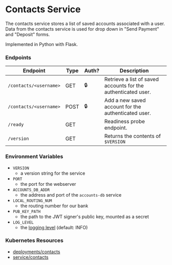 # Contacts Service

The contacts service stores a list of saved accounts associated with a user.
Data from the contacts service is used for drop down in "Send Payment" and "Deposit" forms.

Implemented in Python with Flask.

### Endpoints

| Endpoint                | Type  | Auth? | Description                                                        |
| ----------------------- | ----- | ----- | ------------------------------------------------------------------ |
| `/contacts/<username>`  | GET   | 🔒    |  Retrieve a list of saved accounts for the authenticated user.     |
| `/contacts/<username>`  | POST  | 🔒    |  Add a new saved account for the authenticated user.               |
| `/ready`                | GET   |       |  Readiness probe endpoint.                                         |
| `/version`              | GET   |       |  Returns the contents of `$VERSION`                                |


### Environment Variables

- `VERSION`
  - a version string for the service
- `PORT`
  - the port for the webserver
- `ACCOUNTS_DB_ADDR`
  - the address and port of the `accounts-db` service
- `LOCAL_ROUTING_NUM`
  - the routing number for our bank
- `PUB_KEY_PATH`
  - the path to the JWT signer's public key, mounted as a secret
- `LOG_LEVEL`
  - the [logging level](https://docs.python.org/3/library/logging.html#levels) (default: INFO)

### Kubernetes Resources

- [deployments/contacts](/kubernetes-manifests/contacts.yaml)
- [service/contacts](/kubernetes-manifests/contacts.yaml)
